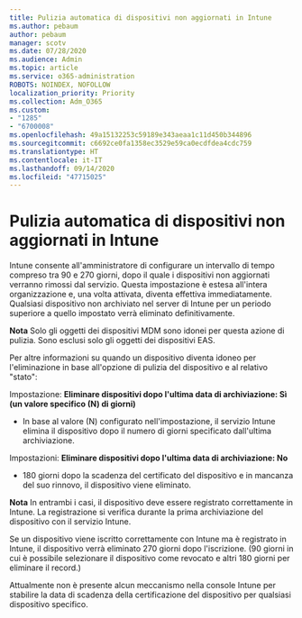 ```yaml
---
title: Pulizia automatica di dispositivi non aggiornati in Intune
ms.author: pebaum
author: pebaum
manager: scotv
ms.date: 07/28/2020
ms.audience: Admin
ms.topic: article
ms.service: o365-administration
ROBOTS: NOINDEX, NOFOLLOW
localization_priority: Priority
ms.collection: Adm_O365
ms.custom:
- "1285"
- "6700008"
ms.openlocfilehash: 49a15132253c59189e343aeaa1c11d450b344896
ms.sourcegitcommit: c6692ce0fa1358ec3529e59ca0ecdfdea4cdc759
ms.translationtype: HT
ms.contentlocale: it-IT
ms.lasthandoff: 09/14/2020
ms.locfileid: "47715025"
---
```

# <a name="automatic-cleanup-of-stale-devices-in-intune"></a>Pulizia automatica di dispositivi non aggiornati in Intune

Intune consente all'amministratore di configurare un intervallo di tempo compreso tra 90 e 270 giorni, dopo il quale i dispositivi non aggiornati verranno rimossi dal servizio. Questa impostazione è estesa all'intera organizzazione e, una volta attivata, diventa effettiva immediatamente. Qualsiasi dispositivo non archiviato nel server di Intune per un periodo superiore a quello impostato verrà eliminato definitivamente.

**Nota** Solo gli oggetti dei dispositivi MDM sono idonei per questa azione di pulizia. Sono esclusi solo gli oggetti dei dispositivi EAS.

Per altre informazioni su quando un dispositivo diventa idoneo per l'eliminazione in base all'opzione di pulizia del dispositivo e al relativo "stato":

Impostazione: **Eliminare dispositivi dopo l'ultima data di archiviazione: Sì (un valore specifico (N) di giorni)**

- In base al valore (N) configurato nell'impostazione, il servizio Intune elimina il dispositivo dopo il numero di giorni specificato dall'ultima archiviazione.

Impostazioni: **Eliminare dispositivi dopo l'ultima data di archiviazione: No**

- 180 giorni dopo la scadenza del certificato del dispositivo e in mancanza del suo rinnovo, il dispositivo viene eliminato.

**Nota** In entrambi i casi, il dispositivo deve essere registrato correttamente in Intune. La registrazione si verifica durante la prima archiviazione del dispositivo con il servizio Intune.

Se un dispositivo viene iscritto correttamente con Intune ma è registrato in Intune, il dispositivo verrà eliminato 270 giorni dopo l'iscrizione. (90 giorni in cui è possibile selezionare il dispositivo come revocato e altri 180 giorni per eliminare il record.)

Attualmente non è presente alcun meccanismo nella console Intune per stabilire la data di scadenza della certificazione del dispositivo per qualsiasi dispositivo specifico.